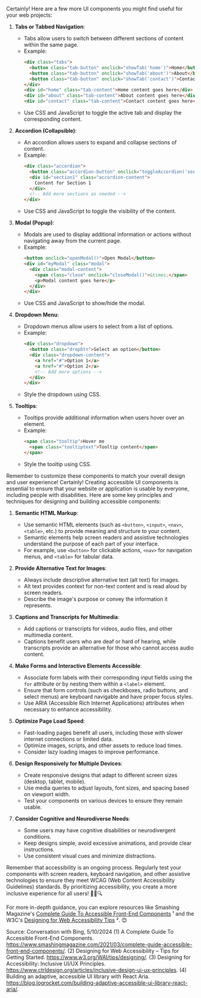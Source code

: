 Certainly! Here are a few more UI components you might find useful for your web projects:

1. **Tabs or Tabbed Navigation**:
   - Tabs allow users to switch between different sections of content within the same page.
   - Example:
     ```html
     <div class="tabs">
       <button class="tab-button" onclick="showTab('home')">Home</button>
       <button class="tab-button" onclick="showTab('about')">About</button>
       <button class="tab-button" onclick="showTab('contact')">Contact</button>
     </div>
     <div id="home" class="tab-content">Home content goes here</div>
     <div id="about" class="tab-content">About content goes here</div>
     <div id="contact" class="tab-content">Contact content goes here</div>
     ```
   - Use CSS and JavaScript to toggle the active tab and display the corresponding content.

2. **Accordion (Collapsible)**:
   - An accordion allows users to expand and collapse sections of content.
   - Example:
     ```html
     <div class="accordion">
       <button class="accordion-button" onclick="toggleAccordion('section1')">Section 1</button>
       <div id="section1" class="accordion-content">
         Content for Section 1
       </div>
       <!-- Add more sections as needed -->
     </div>
     ```
   - Use CSS and JavaScript to toggle the visibility of the content.

3. **Modal (Popup)**:
   - Modals are used to display additional information or actions without navigating away from the current page.
   - Example:
     ```html
     <button onclick="openModal()">Open Modal</button>
     <div id="myModal" class="modal">
       <div class="modal-content">
         <span class="close" onclick="closeModal()">&times;</span>
         <p>Modal content goes here</p>
       </div>
     </div>
     ```
   - Use CSS and JavaScript to show/hide the modal.

4. **Dropdown Menu**:
   - Dropdown menus allow users to select from a list of options.
   - Example:
     ```html
     <div class="dropdown">
       <button class="dropbtn">Select an option</button>
       <div class="dropdown-content">
         <a href="#">Option 1</a>
         <a href="#">Option 2</a>
         <!-- Add more options -->
       </div>
     </div>
     ```
   - Style the dropdown using CSS.

5. **Tooltips**:
   - Tooltips provide additional information when users hover over an element.
   - Example:
     ```html
     <span class="tooltip">Hover me
       <span class="tooltiptext">Tooltip content</span>
     </span>
     ```
   - Style the tooltip using CSS.

Remember to customize these components to match your overall design and user experience! 
Certainly! Creating accessible UI components is essential to ensure that your website or application is usable by everyone, including people with disabilities. Here are some key principles and techniques for designing and building accessible components:

1. **Semantic HTML Markup**:
   - Use semantic HTML elements (such as `<button>`, `<input>`, `<nav>`, `<table>`, etc.) to provide meaning and structure to your content.
   - Semantic elements help screen readers and assistive technologies understand the purpose of each part of your interface.
   - For example, use `<button>` for clickable actions, `<nav>` for navigation menus, and `<table>` for tabular data.

2. **Provide Alternative Text for Images**:
   - Always include descriptive alternative text (alt text) for images.
   - Alt text provides context for non-text content and is read aloud by screen readers.
   - Describe the image's purpose or convey the information it represents.

3. **Captions and Transcripts for Multimedia**:
   - Add captions or transcripts for videos, audio files, and other multimedia content.
   - Captions benefit users who are deaf or hard of hearing, while transcripts provide an alternative for those who cannot access audio content.

4. **Make Forms and Interactive Elements Accessible**:
   - Associate form labels with their corresponding input fields using the `for` attribute or by nesting them within a `<label>` element.
   - Ensure that form controls (such as checkboxes, radio buttons, and select menus) are keyboard navigable and have proper focus styles.
   - Use ARIA (Accessible Rich Internet Applications) attributes when necessary to enhance accessibility.

5. **Optimize Page Load Speed**:
   - Fast-loading pages benefit all users, including those with slower internet connections or limited data.
   - Optimize images, scripts, and other assets to reduce load times.
   - Consider lazy loading images to improve performance.

6. **Design Responsively for Multiple Devices**:
   - Create responsive designs that adapt to different screen sizes (desktop, tablet, mobile).
   - Use media queries to adjust layouts, font sizes, and spacing based on viewport width.
   - Test your components on various devices to ensure they remain usable.

7. **Consider Cognitive and Neurodiverse Needs**:
   - Some users may have cognitive disabilities or neurodivergent conditions.
   - Keep designs simple, avoid excessive animations, and provide clear instructions.
   - Use consistent visual cues and minimize distractions.

Remember that accessibility is an ongoing process. Regularly test your components with screen readers, keyboard navigation, and other assistive technologies to ensure they meet WCAG (Web Content Accessibility Guidelines) standards. By prioritizing accessibility, you create a more inclusive experience for all users! 🌟🌐🔍

For more in-depth guidance, you can explore resources like Smashing Magazine's [Complete Guide To Accessible Front-End Components](https://www.smashingmagazine.com/2021/03/complete-guide-accessible-front-end-components/) ¹ and the W3C's [Designing for Web Accessibility Tips](https://www.w3.org/WAI/tips/designing/) ². 😊

Source: Conversation with Bing, 5/10/2024
(1) A Complete Guide To Accessible Front-End Components. https://www.smashingmagazine.com/2021/03/complete-guide-accessible-front-end-components/.
(2) Designing for Web Accessibility – Tips for Getting Started. https://www.w3.org/WAI/tips/designing/.
(3) Designing for Accessibility: Inclusive UI/UX Principles. https://www.ctrldesign.org/articles/inclusive-design-ui-ux-principles.
(4) Building an adaptive, accessible UI library with React Aria. https://blog.logrocket.com/building-adaptive-accessible-ui-library-react-aria/.